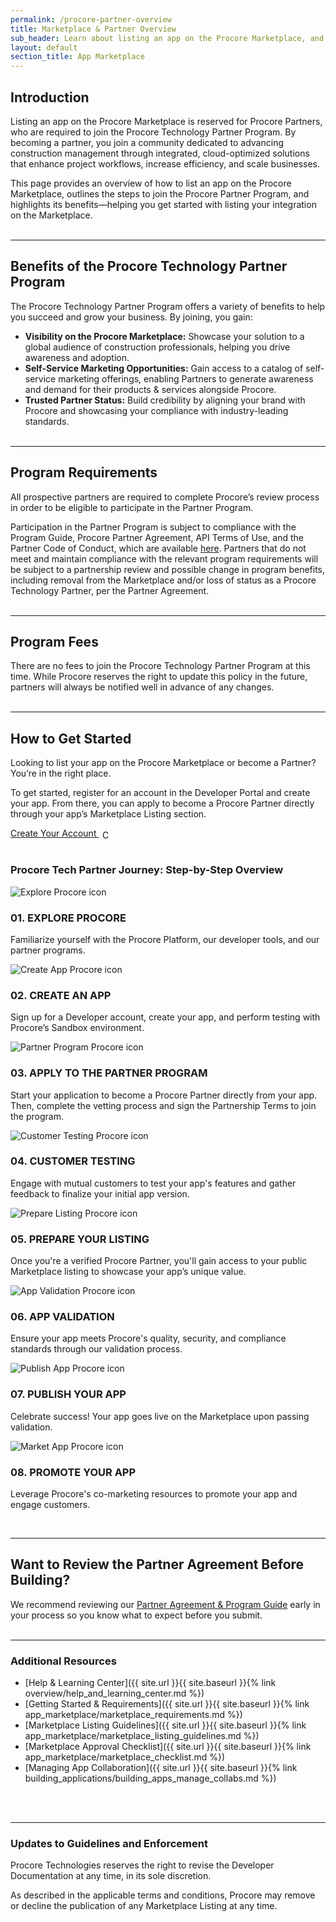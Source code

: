 ```yaml
---
permalink: /procore-partner-overview
title: Marketplace & Partner Overview
sub_header: Learn about listing an app on the Procore Marketplace, and steps to join the Procore Technology Partner Program.
layout: default
section_title: App Marketplace
---
```


## Introduction
Listing an app on the Procore Marketplace is reserved for Procore Partners, who are required to join the Procore Technology Partner Program. By becoming a partner, you join a community dedicated to advancing construction management through integrated, cloud-optimized solutions that enhance project workflows, increase efficiency, and scale businesses.

This page provides an overview of how to list an app on the Procore Marketplace, outlines the steps to join the Procore Partner Program, and highlights its benefits—helping you get started with listing your integration on the Marketplace.
<br><br>

***
## Benefits of the Procore Technology Partner Program
The Procore Technology Partner Program offers a variety of benefits to help you succeed and grow your business. By joining, you gain:

- **Visibility on the Procore Marketplace:** Showcase your solution to a global audience of construction professionals, helping you drive awareness and adoption.
- **Self-Service Marketing Opportunities:** Gain access to a catalog of self-service marketing offerings, enabling Partners to generate awareness and demand for their products & services alongside Procore.
- **Trusted Partner Status:** Build credibility by aligning your brand with Procore and showcasing your compliance with industry-leading standards.
<br><br>

***
## Program Requirements
All prospective partners are required to complete Procore’s review process in order to be eligible to participate in the Partner Program.

Participation in the Partner Program is subject to compliance with the Program Guide, Procore Partner Agreement, API Terms of Use, and the Partner Code of Conduct, which are available <a href="https://www.procore.com/partners/documents" target="_blank">here</a>. Partners that do not meet and maintain compliance with the relevant program requirements will be subject to a partnership review and possible change in program benefits, including removal from the Marketplace and/or loss of status as a Procore Technology Partner, per the Partner Agreement.
<br><br>

***
## Program Fees <!--- This will turn into 'Partner Tiers' in the future --->
There are no fees to join the Procore Technology Partner Program at this time. While Procore reserves the right to update this policy in the future, partners will always be notified well in advance of any changes.
<br><br>

***
## How to Get Started
Looking to list your app on the Procore Marketplace or become a Partner? You’re in the right place.

To get started, register for an account in the Developer Portal and create your app. From there, you can apply to become a Procore Partner directly through your app’s Marketplace Listing section.

<div class="cta-container">
  <a href="https://developers.procore.com/signup" class="create-account-link" target="_blank">
    Create Your Account
    <img src="{{ '/assets/guides/sign-up-call-to-action.svg' | relative_url }}" alt="Create Account CTA" style="height: 1em; vertical-align: middle; margin-left: 0.4em;"/>
  </a>
</div>
<br>

### Procore Tech Partner Journey: Step-by-Step Overview

<div class="steps-container">
  <div class="steps-grid">
    <!-- Step 1 -->
    <div class="step-item">
      <div class="step-icon">
        <div class="step-icon-inner">
            <img src="{{ '/assets/guides/explore-procore.png' | relative_url }}" alt="Explore Procore icon" />
        </div>
      </div>
      <div class="step-content">
        <h3 class="step-title">01. EXPLORE PROCORE</h3>
        <p class="step-description">Familiarize yourself with the Procore Platform, our developer tools, and our partner programs.</p>
      </div>
    </div>
    <!-- Step 2 -->
     <div class="step-item">
      <div class="step-icon">
        <div class="step-icon-inner">
            <img src="{{ '/assets/guides/create-app.svg' | relative_url }}" alt="Create App Procore icon" />
        </div>
      </div>
      <div class="step-content">
        <h3 class="step-title">02. CREATE AN APP</h3>
        <p class="step-description">Sign up for a Developer account, create your app, and perform testing with Procore’s Sandbox environment.</p>
      </div>
    </div>
    <!-- Step 3 -->
    <div class="step-item">
      <div class="step-icon">
        <div class="step-icon-inner">
            <img src="{{ '/assets/guides/partner-program.svg' | relative_url }}" alt="Partner Program Procore icon" />
        </div>
      </div>
      <div class="step-content">
        <h3 class="step-title">03. APPLY TO THE PARTNER PROGRAM</h3>
        <p class="step-description">Start your application to become a Procore Partner directly from your app. Then, complete the vetting process and sign the Partnership Terms to join the program.</p>
      </div>
    </div>
    <!-- Step 4 -->
    <div class="step-item">
      <div class="step-icon">
        <div class="step-icon-inner">
            <img src="{{ '/assets/guides/customer-testing.svg' | relative_url }}" alt="Customer Testing Procore icon" />
        </div>
      </div>
      <div class="step-content">
        <h3 class="step-title">04. CUSTOMER TESTING</h3>
        <p class="step-description">Engage with mutual customers to test your app's features and gather feedback to finalize your initial app version.</p>
      </div>
    </div>
    <!-- Step 5 -->
    <div class="step-item">
      <div class="step-icon">
        <div class="step-icon-inner">
        <img src="{{ '/assets/guides/prepare-listing.svg' | relative_url }}" alt="Prepare Listing Procore icon" />
        </div>
      </div>
      <div class="step-content">
        <h3 class="step-title">05. PREPARE YOUR LISTING</h3>
        <p class="step-description">Once you're a verified Procore Partner, you'll gain access to your public Marketplace listing to showcase your app’s unique value.</p>
      </div>
    </div>
    <!-- Step 6 -->
    <div class="step-item">
      <div class="step-icon">
        <div class="step-icon-inner">
            <img src="{{ '/assets/guides/app-validation.svg' | relative_url }}" alt="App Validation Procore icon" />
        </div>
      </div>
      <div class="step-content">
        <h3 class="step-title">06. APP VALIDATION</h3>
        <p class="step-description">Ensure your app meets Procore's quality, security, and compliance standards through our validation process.</p>
      </div>
    </div>
    <!-- Step 7 -->
    <div class="step-item">
      <div class="step-icon">
        <div class="step-icon-inner">
            <img src="{{ '/assets/guides/publish-listing.svg' | relative_url }}" alt="Publish App Procore icon" />
        </div>
      </div>
      <div class="step-content">
        <h3 class="step-title">07. PUBLISH YOUR APP</h3>
        <p class="step-description">Celebrate success! Your app goes live on the Marketplace upon passing validation.</p>
      </div>
    </div>
    <!-- Step 8 -->
    <div class="step-item">
      <div class="step-icon">
        <div class="step-icon-inner">
        <img src="{{ '/assets/guides/market-app.svg' | relative_url }}" alt="Market App Procore icon" />
        </div>
      </div>
      <div class="step-content">
        <h3 class="step-title">08. PROMOTE YOUR APP</h3>
        <p class="step-description">Leverage Procore's co-marketing resources to promote your app and engage customers.</p>
      </div>
    </div>
  </div>
</div>
<br>

***
## Want to Review the Partner Agreement Before Building?

We recommend reviewing our <a href="https://www.procore.com/partners/documents" target="_blank">Partner Agreement & Program Guide</a> early in your process so you know what to expect before you submit.
<br><br>

***
### Additional Resources
- [Help & Learning Center]({{ site.url }}{{ site.baseurl }}{% link overview/help_and_learning_center.md %})
- [Getting Started & Requirements]({{ site.url }}{{ site.baseurl }}{% link app_marketplace/marketplace_requirements.md %})
- [Marketplace Listing Guidelines]({{ site.url }}{{ site.baseurl }}{% link app_marketplace/marketplace_listing_guidelines.md %})
- [Marketplace Approval Checklist]({{ site.url }}{{ site.baseurl }}{% link app_marketplace/marketplace_checklist.md %})
- [Managing App Collaboration]({{ site.url }}{{ site.baseurl }}{% link building_applications/building_apps_manage_collabs.md %})
<!-- - [Market Your App]({{ site.url }}{{ site.baseurl }}{% link app_marketplace/market_your_app.md %}) -->
<br><br>

***
### Updates to Guidelines and Enforcement

Procore Technologies reserves the right to revise the Developer Documentation at any time,  in its sole discretion.

As described in the applicable terms and conditions, Procore may remove or decline the publication of any Marketplace Listing at any time.